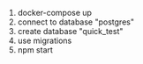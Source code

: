 1. docker-compose up
2. connect to database "postgres"
3. create database "quick_test"
4. use migrations
5. npm start
